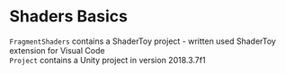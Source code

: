 # Shaders Basics

`FragmentShaders` contains a ShaderToy project - written used ShaderToy extension for Visual Code  
`Project` contains a Unity project in version 2018.3.7f1
